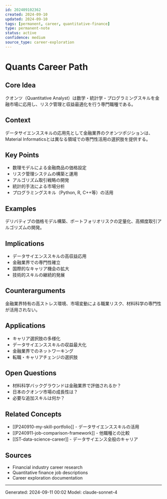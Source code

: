 ```yaml
---
id: 202409102362
created: 2024-09-10
updated: 2024-09-10
tags: [permanent, career, quantitative-finance]
type: permanent-note
status: active
confidence: medium
source_type: career-exploration
---
```


# Quants Career Path

## Core Idea
クオンツ（Quantitative Analyst）は数学・統計学・プログラミングスキルを金融市場に応用し、リスク管理と収益最適化を行う専門職種である。

## Context
データサイエンススキルの応用先として金融業界のクオンツポジションは、Material Informaticsとは異なる領域での専門性活用の選択肢を提供する。

## Key Points
- 数理モデルによる金融商品の価格設定
- リスク管理システムの構築と運用
- アルゴリズム取引戦略の開発
- 統計的手法による市場分析
- プログラミングスキル（Python, R, C++等）の活用

## Examples
デリバティブの価格モデル構築、ポートフォリオリスクの定量化、高頻度取引アルゴリズムの開発。

## Implications
- データサイエンススキルの高収益応用
- 金融業界での専門性確立
- 国際的なキャリア機会の拡大
- 技術的スキルの継続的発展

## Counterarguments
金融業界特有の高ストレス環境、市場変動による職業リスク、材料科学の専門性が活用されない。

## Applications
- キャリア選択肢の多様化
- データサイエンススキルの収益最大化
- 金融業界でのネットワーキング
- 転職・キャリアチェンジの選択肢

## Open Questions
- 材料科学バックグラウンドは金融業界で評価されるか？
- 日本のクオンツ市場の成長性は？
- 必要な追加スキルは何か？

## Related Concepts
- [[P240910-my-skill-portfolio]] - データサイエンススキルの活用
- [[P240911-job-comparison-framework]] - 他職種との比較
- [[ST-data-science-career]] - データサイエンス全般のキャリア

## Sources
- Financial industry career research
- Quantitative finance job descriptions
- Career exploration documentation

---
Generated: 2024-09-11 00:02
Model: claude-sonnet-4